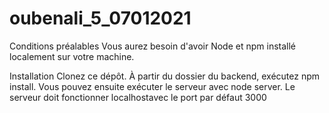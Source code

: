 # oubenali_5_07012021

Conditions préalables
Vous aurez besoin d'avoir Node et npm installé localement sur votre machine.

Installation
Clonez ce dépôt. À partir du dossier du backend, exécutez npm install. Vous pouvez ensuite exécuter le serveur avec node server. Le serveur doit fonctionner localhostavec le port par défaut 3000